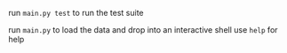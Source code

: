 run `main.py test` to run the test suite

run `main.py` to load the data and drop into an interactive shell
use `help` for help